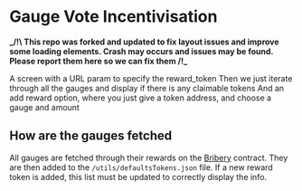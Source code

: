 # Gauge Vote Incentivisation

**_/!\ This repo was forked and updated to fix layout issues and improve some loading elements. Crash may occurs and issues may be found. Please report them here so we can fix them /!\_**

A screen with a URL param to specify the reward_token
Then we just iterate through all the gauges and display if there is any claimable tokens
And an add reward option, where you just give a token address, and choose a gauge and amount

## How are the gauges fetched
All gauges are fetched through their rewards on the [Bribery](https://etherscan.io/address/0x7893bbb46613d7a4fbcc31dab4c9b823ffee1026#readContract) contract. They are then added to the `/utils/defaultsTokens.json` file. If a new reward token is added, this list must be updated to correctly display the info.
